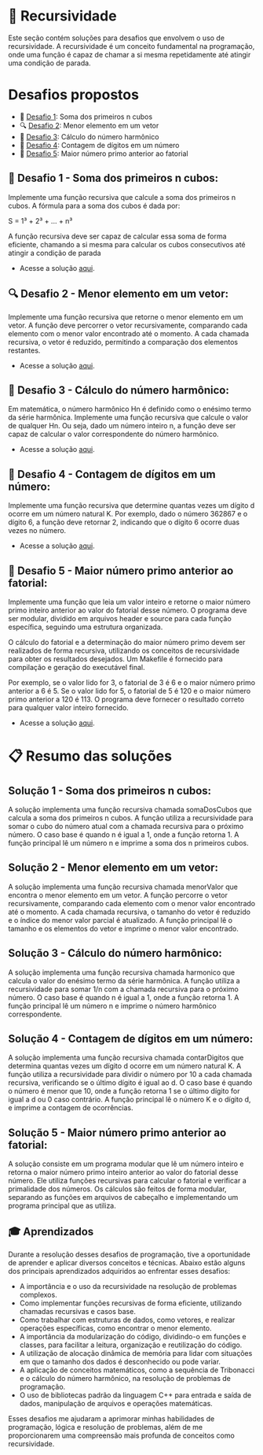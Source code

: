 # 🔁 Recursividade

Este seção contém soluções para desafios que envolvem o uso de recursividade. A recursividade é um conceito fundamental na programação, onde uma função é capaz de chamar a si mesma repetidamente até atingir uma condição de parada.

# Desafios propostos
- 🔢 [Desafio 1](#-desafio-1---soma-dos-primeiros-n-cubos): Soma dos primeiros n cubos
- 🔍 [Desafio 2](#-desafio-2---menor-elemento-em-um-vetor): Menor elemento em um vetor
- 🎵 [Desafio 3](#-desafio-3---cálculo-do-número-harmônico): Cálculo do número harmônico
- 🔢 [Desafio 4](#-desafio-4---contagem-de-dígitos-em-um-número): Contagem de dígitos em um número
- 🔄 [Desafio 5](#-desafio-5---maior-número-primo-anterior-ao-fatorial): Maior número primo anterior ao fatorial

## 🔢 Desafio 1 - Soma dos primeiros n cubos:
Implemente uma função recursiva que calcule a soma dos primeiros n cubos. A fórmula para a soma dos cubos é dada por:

S = 1³ + 2³ + ... + n³

A função recursiva deve ser capaz de calcular essa soma de forma eficiente, chamando a si mesma para calcular os cubos consecutivos até atingir a condição de parada
- Acesse a solução [aqui](../Q1/questao1.cpp).


## 🔍 Desafio 2 - Menor elemento em um vetor:
Implemente uma função recursiva que retorne o menor elemento em um vetor. A função deve percorrer o vetor recursivamente, comparando cada elemento com o menor valor encontrado até o momento. A cada chamada recursiva, o vetor é reduzido, permitindo a comparação dos elementos restantes.
- Acesse a solução [aqui](../Q2/questao2.cpp).


## 🎵 Desafio 3 - Cálculo do número harmônico:
Em matemática, o número harmônico Hn é definido como o enésimo termo da série harmônica. Implemente uma função recursiva que calcule o valor de qualquer Hn. Ou seja, dado um número inteiro n, a função deve ser capaz de calcular o valor correspondente do número harmônico.
- Acesse a solução [aqui](../Q3/questao3.cpp).


## 🔢 Desafio 4 - Contagem de dígitos em um número:
Implemente uma função recursiva que determine quantas vezes um dígito d ocorre em um número natural K. Por exemplo, dado o número 362867 e o dígito 6, a função deve retornar 2, indicando que o dígito 6 ocorre duas vezes no número.
- Acesse a solução [aqui](../Q4/questao4.cpp).

## 🔄 Desafio 5 - Maior número primo anterior ao fatorial:
Implemente uma função que leia um valor inteiro e retorne o maior número primo inteiro anterior ao valor do fatorial desse número. O programa deve ser modular, dividido em arquivos header e source para cada função específica, seguindo uma estrutura organizada.

O cálculo do fatorial e a determinação do maior número primo devem ser realizados de forma recursiva, utilizando os conceitos de recursividade para obter os resultados desejados. Um Makefile é fornecido para compilação e geração do executável final.

Por exemplo, se o valor lido for 3, o fatorial de 3 é 6 e o maior número primo anterior a 6 é 5. Se o valor lido for 5, o fatorial de 5 é 120 e o maior número primo anterior a 120 é 113. O programa deve fornecer o resultado correto para qualquer valor inteiro fornecido.
- Acesse a solução [aqui](../Q5/).

# 📋 Resumo das soluções

## Solução 1 - Soma dos primeiros n cubos:
A solução implementa uma função recursiva chamada somaDosCubos que calcula a soma dos primeiros n cubos. A função utiliza a recursividade para somar o cubo do número atual com a chamada recursiva para o próximo número. O caso base é quando n é igual a 1, onde a função retorna 1. A função principal lê um número n e imprime a soma dos n primeiros cubos.

## Solução 2 - Menor elemento em um vetor:
A solução implementa uma função recursiva chamada menorValor que encontra o menor elemento em um vetor. A função percorre o vetor recursivamente, comparando cada elemento com o menor valor encontrado até o momento. A cada chamada recursiva, o tamanho do vetor é reduzido e o índice do menor valor parcial é atualizado. A função principal lê o tamanho e os elementos do vetor e imprime o menor valor encontrado.

## Solução 3 - Cálculo do número harmônico:
A solução implementa uma função recursiva chamada harmonico que calcula o valor do enésimo termo da série harmônica. A função utiliza a recursividade para somar 1/n com a chamada recursiva para o próximo número. O caso base é quando n é igual a 1, onde a função retorna 1. A função principal lê um número n e imprime o número harmônico correspondente.

## Solução 4 - Contagem de dígitos em um número:
A solução implementa uma função recursiva chamada contarDigitos que determina quantas vezes um dígito d ocorre em um número natural K. A função utiliza a recursividade para dividir o número por 10 a cada chamada recursiva, verificando se o último dígito é igual ao d. O caso base é quando o número é menor que 10, onde a função retorna 1 se o último dígito for igual a d ou 0 caso contrário. A função principal lê o número K e o dígito d, e imprime a contagem de ocorrências.

## Solução 5 - Maior número primo anterior ao fatorial:
A solução consiste em um programa modular que lê um número inteiro e retorna o maior número primo inteiro anterior ao valor do fatorial desse número. Ele utiliza funções recursivas para calcular o fatorial e verificar a primalidade dos números. Os cálculos são feitos de forma modular, separando as funções em arquivos de cabeçalho e implementando um programa principal que as utiliza.


## 🎓 Aprendizados
Durante a resolução desses desafios de programação, tive a oportunidade de aprender e aplicar diversos conceitos e técnicas. Abaixo estão alguns dos principais aprendizados adquiridos ao enfrentar esses desafios:

- A importância e o uso da recursividade na resolução de problemas complexos.
- Como implementar funções recursivas de forma eficiente, utilizando chamadas recursivas e casos base.
- Como trabalhar com estruturas de dados, como vetores, e realizar operações específicas, como encontrar o menor elemento.
- A importância da modularização do código, dividindo-o em funções e classes, para facilitar a leitura, organização e reutilização do código.
- A utilização de alocação dinâmica de memória para lidar com situações em que o tamanho dos dados é desconhecido ou pode variar.
- A aplicação de conceitos matemáticos, como a sequência de Tribonacci e o cálculo do número harmônico, na resolução de problemas de programação.
- O uso de bibliotecas padrão da linguagem C++ para entrada e saída de dados, manipulação de arquivos e operações matemáticas.

Esses desafios me ajudaram a aprimorar minhas habilidades de programação, lógica e resolução de problemas, além de me proporcionarem uma compreensão mais profunda de conceitos como recursividade.
